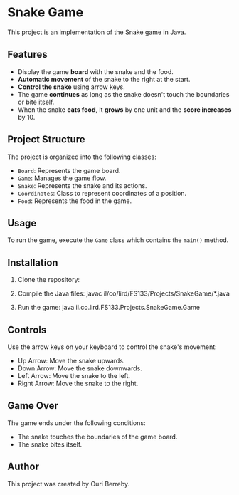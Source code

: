 # Snake Game

This project is an implementation of the Snake game in Java.

## Features

- Display the game **board** with the snake and the food.
- **Automatic movement** of the snake to the right at the start.
- **Control the snake** using arrow keys.
- The game **continues** as long as the snake doesn't touch the boundaries or bite itself.
- When the snake **eats food**, it **grows** by one unit and the **score increases** by 10.

## Project Structure

The project is organized into the following classes:

- `Board`: Represents the game board.
- `Game`: Manages the game flow.
- `Snake`: Represents the snake and its actions.
- `Coordinates`: Class to represent coordinates of a position.
- `Food`: Represents the food in the game.

## Usage

To run the game, execute the `Game` class which contains the `main()` method.

## Installation

1. Clone the repository:


2. Compile the Java files: javac il/co/lird/FS133/Projects/SnakeGame/*.java


3. Run the game: java il.co.lird.FS133.Projects.SnakeGame.Game

## Controls

Use the arrow keys on your keyboard to control the snake's movement:

- Up Arrow: Move the snake upwards.
- Down Arrow: Move the snake downwards.
- Left Arrow: Move the snake to the left.
- Right Arrow: Move the snake to the right.

## Game Over

The game ends under the following conditions:

- The snake touches the boundaries of the game board.
- The snake bites itself.

## Author

This project was created by Ouri Berreby.

